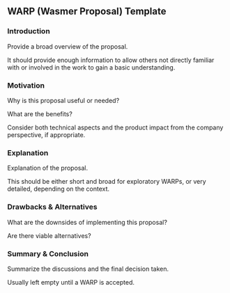 ## WARP (Wasmer Proposal) Template

### Introduction

Provide a broad overview of the proposal.

It should provide enough information to allow others not directly familiar with or involved in the work to gain a basic understanding.

### Motivation

Why is this proposal useful or needed?

What are the benefits?

Consider both technical aspects and the product impact from the company perspective, if appropriate.

### Explanation

Explanation of the proposal.

This should be either short and broad for exploratory WARPs, or very detailed, depending on the context.

### Drawbacks & Alternatives

What are the downsides of implementing this proposal?

Are there viable alternatives?

### Summary & Conclusion

<stub>

Summarize the discussions and the final decision taken.

Usually left empty until a WARP is accepted.

</stub>